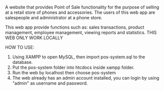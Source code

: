 A website that provides Point of Sale functionality for the purpose of selling at a retail store of phones and accessories. 
The users of this web app are salespeople and administrator at a phone store.

This web app provide functions such as: sales transactions, product management, employee management, viewing reports and statistics.
THIS WEB ONLY WORK LOCALLY

HOW TO USE:
1. Using XAMPP to open MySQL, then import pos-system.sql to the database.
2. Put the pos-system folder into htcdocs inside xampp folder.
3. Run the web by localhost then choose pos-system
4. The web already has an admin account installed, you can login by using "admin" as username and password.
